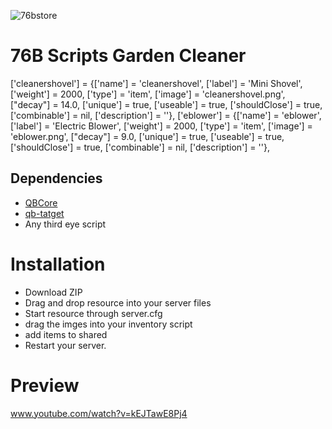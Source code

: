 ![76bstore](https://cdn.discordapp.com/attachments/847428502089236501/1162167456815665213/Logo.png?ex=658e0249&is=657b8d49&hm=897b06c5424adc79c650f33764b7b4a0083e57eb0068b31725516e82a4c81701&)

# 76B Scripts Garden Cleaner
['cleanershovel']                         = {['name'] = 'cleanershovel',                           ['label'] = 'Mini Shovel',                   ['weight'] = 2000,         ['type'] = 'item',         ['image'] = 'cleanershovel.png',       ["decay"] = 14.0,          ['unique'] = true,          ['useable'] = true,      ['shouldClose'] = true,      ['combinable'] = nil,   ['description'] = ''},
    ['eblower']                               = {['name'] = 'eblower',                                  ['label'] = 'Electric Blower',              ['weight'] = 2000,         ['type'] = 'item',         ['image'] = 'eblower.png',             ["decay"] = 9.0,           ['unique'] = true,          ['useable'] = true,      ['shouldClose'] = true,      ['combinable'] = nil,   ['description'] = ''},

## Dependencies

- [QBCore](https://github.com/qbcore-framework/qb-core)
- [qb-tatget](https://github.com/qbcore-framework/qb-target)
- Any third eye script

# Installation
* Download ZIP
* Drag and drop resource into your server files
* Start resource through server.cfg
* drag the imges into your inventory script 
* add items to shared
* Restart your server.

# Preview
www.youtube.com/watch?v=kEJTawE8Pj4
